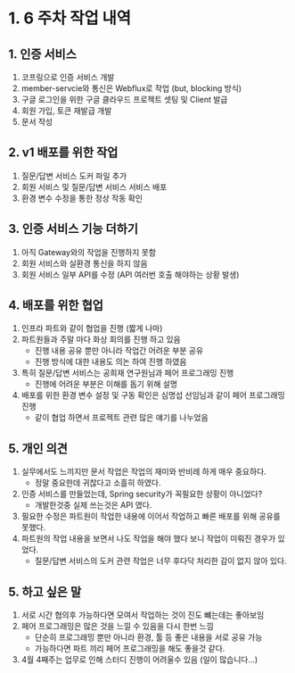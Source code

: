 # 1. 6 주차 작업 내역

## 1. 인증 서비스

1. 코프링으로 인증 서비스 개발
2. member-servcie와 통신은 Webflux로 작업 (but, blocking 방식)
3. 구글 로그인을 위한 구글 클라우드 프로젝트 셋팅 및 Client 발급
4. 회원 가입, 토큰 재발급 개발
5. 문서 작성

## 2. v1 배포를 위한 작업

1. 질문/답변 서비스 도커 파일 추가
2. 회원 서비스 및 질문/답변 서비스 서비스 배포
3. 환경 변수 수정을 통한 정상 작동 확인

## 3. 인증 서비스 기능 더하기

1. 아직 Gateway와의 작업을 진행하지 못함
2. 회원 서비스와 실환경 통신을 하지 않음
3. 회원 서비스 일부 API를 수정 (API 여러번 호출 해야하는 상황 발생)

## 4. 배포를 위한 협업

1. 인프라 파트와 같이 협업을 진행 (짧게 나마)
2. 파트원들과 주말 마다 화상 회의를 진행 하고 있음
    * 진행 내용 공유 뿐만 아니라 작업간 어려운 부분 공유
    * 진행 방식에 대한 내용도 의논 하여 진행 하였음
3. 특히 질문/답변 서비스는 공희재 연구원님과 페어 프로그래밍 진행
    * 진행에 어려운 부분은 이해를 돕기 위해 설명
4. 배포를 위한 환경 변수 설정 및 구동 확인은 심명섭 선임님과 같이 페어 프로그래밍 진행
    * 같이 협업 하면서 프로젝트 관련 많은 얘기를 나누었음

## 5. 개인 의견

1. 실무에서도 느끼지만 문서 작업은 작업의 재미와 반비례 하게 매우 중요하다.
    * 정말 중요한데 귀찮다고 소흘히 하였다.
2. 인증 서비스를 만들었는데, Spring security가 꼭필요한 상황이 아니었다?
    * 개발한것중 실제 쓰는것은 API 였다.
3. 필요한 수정은 파트원이 작업한 내용에 이어서 작업하고 빠른 배포를 위해 공유를 못했다.
4. 파트원의 작업 내용을 보면서 나도 작업을 해야 했다 보니 작업이 미뤄진 경우가 있었다.
    * 질문/답변 서비스의 도커 관련 작업은 너무 후다닥 처리한 감이 없지 않아 있다.

## 5. 하고 싶은 말

1. 서로 시간 협의후 가능하다면 모여서 작업하는 것이 진도 뺴는데는 좋아보임
2. 페어 프로그래밍은 많은 것을 느낄 수 있음을 다시 한번 느낌
    * 단순히 프로그래밍 뿐만 아니라 환경, 툴 등 좋은 내용을 서로 공유 가능
    * 가능하다면 파트 끼리 페어 프로그래밍을 해도 좋을것 같다.
3. 4월 4째주는 업무로 인해 스터디 진행이 어려울수 있음 (일이 많습니다...)
